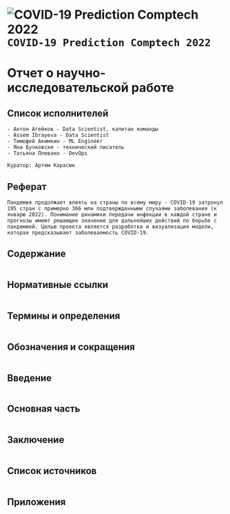 # ![COVID-19 Prediction Comptech 2022](https://via.placeholder.com/15/889eff/000000?text=+) `COVID-19 Prediction Comptech 2022`
# Отчет о научно-исследовательской работе
 
## Список исполнителей

```
- Антон Агейков - Data Scientist, капитан команды
- Assem Ibrayeva - Data Scientist
- Тимофей Акимкин - ML Engineer
- Яна Бучковски - технический писатель
- Татьяна Плевако - DevOps

Куратор: Артем Карасюк
```

## Реферат

```
Пандемия продолжает влиять на страны по всему миру - COVID‐19 затронул 
195 стран с примерно 366 млн подтвержденными случаями заболевания (к 
январю 2022). Понимание динамики передачи инфекции в каждой стране и 
прогнозы имеют решающее значение для дальнейших действий по борьбе с 
пандемией. Целью проекта является разработка и визуализация модели, 
которая предсказывает заболеваемость COVID-19.
```
 
## Содержание
 
```

```
## Нормативные ссылки
 
```

```
 
## Термины и определения

```

```
## Обозначения и сокращения

```

```
 
## Введение

```

```
 
## Основная часть

```

```
 
## Заключение

```

```
 
## Список источников

```

```
 
## Приложения

```

```
